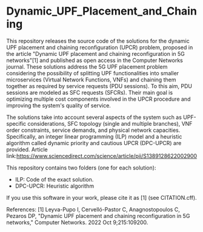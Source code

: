 # Dynamic_UPF_Placement_and_Chaining
This repository releases the source code of the solutions for the dynamic UPF placement and chaining reconfiguration (UPCR) problem, proposed in the article "Dynamic UPF placement and chaining reconfiguration in 5G networks"[1] and published as open access in the Computer Networks journal. These solutions address the 5G UPF placement problem considering the possibility of splitting UPF functionalities into smaller microservices (Virtual Network Functions, VNFs) and chaining them together as required by service requests (PDU sessions). To this aim, PDU sessions are modeled as SFC requests (SFCRs). Their main goal is optimizing multiple cost components involved in the UPCR procedure and improving the system's quality of service.

The solutions take into account several aspects of the system such as UPF-specific considerations, SFC topology (single and multiple branches), VNF order constraints, service demands, and physical network capacities. Specifically, an integer linear programming (ILP) model and a heuristic algorithm called dynamic priority and cautious UPCR (DPC-UPCR) are provided. 
Article link:https://www.sciencedirect.com/science/article/pii/S1389128622002900

This repository contains two folders (one for each solution):
- ILP: Code of the exact solution.
- DPC-UPCR: Heuristic algorithm

If you use this software in your work, please cite it as [1] (see CITATION.cff).

References:
[1] Leyva-Pupo I, Cervelló-Pastor C, Anagnostopoulos C, Pezaros DP, "Dynamic UPF placement and chaining reconfiguration in 5G networks," Computer Networks. 2022 Oct 9;215:109200.
